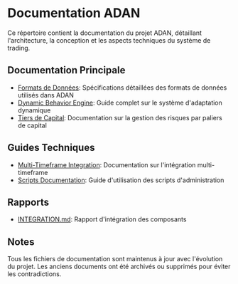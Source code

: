 # Documentation ADAN

Ce répertoire contient la documentation du projet ADAN, détaillant l'architecture, la conception et les aspects techniques du système de trading.

## Documentation Principale

- [Formats de Données](data_formats.md): Spécifications détaillées des formats de données utilisés dans ADAN
- [Dynamic Behavior Engine](dynamic_behavior_engine.md): Guide complet sur le système d'adaptation dynamique
- [Tiers de Capital](capital_tiers_guide.md): Documentation sur la gestion des risques par paliers de capital

## Guides Techniques

- [Multi-Timeframe Integration](multi_timeframe_integration.md): Documentation sur l'intégration multi-timeframe
- [Scripts Documentation](scripts_documentation.md): Guide d'utilisation des scripts d'administration

## Rapports

- [INTEGRATION.md](INTEGRATION.md): Rapport d'intégration des composants

## Notes

Tous les fichiers de documentation sont maintenus à jour avec l'évolution du projet. Les anciens documents ont été archivés ou supprimés pour éviter les contradictions.